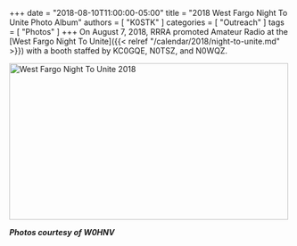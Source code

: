 +++
date = "2018-08-10T11:00:00-05:00"
title = "2018 West Fargo Night To Unite Photo Album"
authors = [ "K0STK" ]
categories = [ "Outreach" ]
tags = [ "Photos" ]
+++
On August 7, 2018, RRRA promoted Amateur Radio at the
[West Fargo Night To Unite]({{< relref "/calendar/2018/night-to-unite.md" >}})
with a booth staffed by KC0GQE, N0TSZ, and N0WQZ.
<!--more-->

<a data-flickr-embed="true" href="https://www.flickr.com/photos/rrra-fargo/albums/72157698421696211" title="West Fargo Night To Unite 2018"><img src="https://farm2.staticflickr.com/1777/29026942327_e2e4bd1198.jpg" width="500" height="281" alt="West Fargo Night To Unite 2018"></a><script async src="//embedr.flickr.com/assets/client-code.js" charset="utf-8"></script>

***Photos courtesy of W0HNV***
